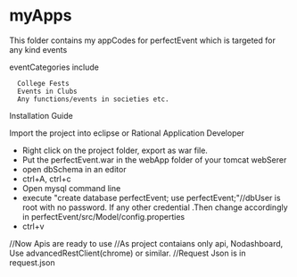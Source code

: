 myApps
======

This folder contains my appCodes for perfectEvent which is targeted for any kind events

eventCategories include

      College Fests
      Events in Clubs
      Any functions/events in societies etc.

Installation Guide

Import the project into eclipse or Rational Application Developer
* Right click on the project folder, export as war file.
* Put the perfectEvent.war in the webApp folder of your tomcat webSerer
* open dbSchema in an editor
* ctrl+A, ctrl+c 
* Open mysql command line
* execute "create database perfectEvent; use perfectEvent;"//dbUser is root with no password. If any other credential
.Then change accordingly in perfectEvent/src/Model/config.properties
* ctrl+v



//Now Apis are ready to use
//As project contaians only api, Nodashboard, Use advancedRestClient(chrome) or similar.
//Request Json is in request.json


